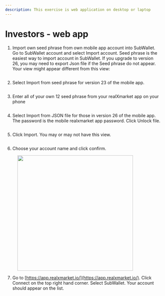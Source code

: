 ```yaml
---
description: This exercise is web application on desktop or laptop
---
```


# Investors - web app

1. Import own seed phrase from own mobile app account into SubWallet. Go to SubWallet account and select Import account. Seed phrase is the easiest way to import account in SubWallet. If you upgrade to version 26, you may need to export Json file if the Seed phrase do not appear. Your view might appear different from this view:&#x20;

<figure><img src="../../../.gitbook/assets/image (61).png" alt=""><figcaption></figcaption></figure>

2. Select Import from seed phrase for version 23 of the mobile app.

<figure><img src="../../../.gitbook/assets/image (62).png" alt=""><figcaption></figcaption></figure>



3. Enter all of your own 12 seed phrase from your realXmarket app on your phone

<figure><img src="../../../.gitbook/assets/image (63).png" alt=""><figcaption></figcaption></figure>

4. Select Import from JSON file for those in version 26 of the mobile app. The password is the mobile realxmarket app password. Click Unlock file.

<figure><img src="../../../.gitbook/assets/image (69).png" alt=""><figcaption></figcaption></figure>

5. Click Import. You may or may not have this view.

<figure><img src="../../../.gitbook/assets/image (64).png" alt=""><figcaption></figcaption></figure>

6. Choose your account name and click confirm.

<figure><img src="../../../.gitbook/assets/image (65).png" alt="" width="375"><figcaption></figcaption></figure>

7. Go to [https://app.realxmarket.io/](https://app.realxmarket.io/). Click Connect on the top right hand corner. Select SubWallet. Your account should appear on the list.

<figure><img src="../../../.gitbook/assets/image (67).png" alt=""><figcaption></figcaption></figure>

